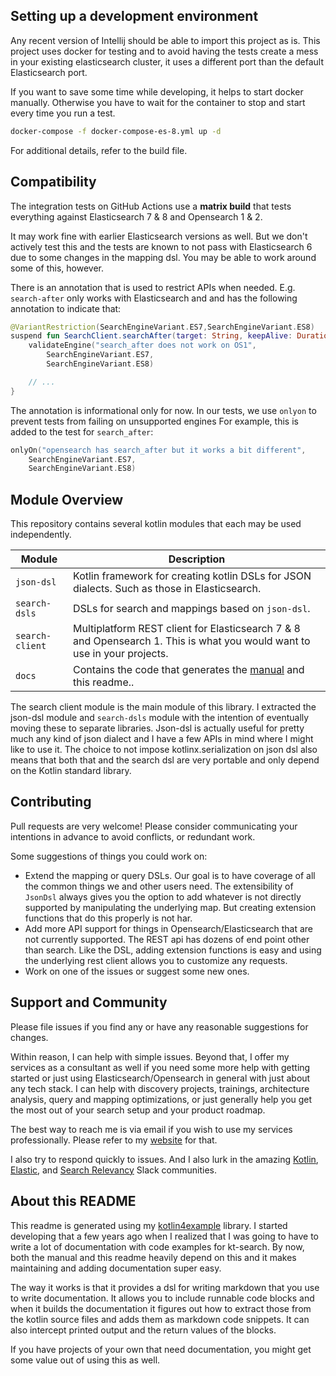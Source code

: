 ## Setting up a development environment

Any recent version of Intellij should be able to import this project as is. 
This project uses docker for testing and to avoid having the tests create a 
mess in your existing elasticsearch cluster, it uses a different port than
the default Elasticsearch port.

If you want to save some time while developing, it helps to start docker manually. Otherwise you have to wait for the container to stop and start every time you run a test.

```bash
docker-compose -f docker-compose-es-8.yml up -d
```

For additional details, refer to the build file.

## Compatibility

The integration tests on GitHub Actions use a **matrix build** that tests everything against Elasticsearch 7 & 8 and Opensearch 1 & 2.

It may work fine with earlier Elasticsearch versions as well. But we don't actively test this and the tests are known to not pass with Elasticsearch 6 due to some changes in the mapping dsl. You may be able to work around some of this, however.

There is an annotation that is used to restrict APIs when needed. E.g. `search-after` only works with Elasticsearch and and has the following annotation to indicate that:

```kotlin
@VariantRestriction(SearchEngineVariant.ES7,SearchEngineVariant.ES8)
suspend fun SearchClient.searchAfter(target: String, keepAlive: Duration, query: SearchDSL): Pair<SearchResponse,Flow<SearchResponse.Hit>> {
    validateEngine("search_after does not work on OS1",
        SearchEngineVariant.ES7, 
        SearchEngineVariant.ES8)

    // ...
}
```

The annotation is informational only for now. In our tests, we use `onlyon` to prevent tests from
failing on unsupported engines For example, this is added to the test for `search_after`:

```kotlin
onlyOn("opensearch has search_after but it works a bit different",
    SearchEngineVariant.ES7,
    SearchEngineVariant.ES8)
```

## Module Overview

This repository contains several kotlin modules that each may be used independently.

| Module          | Description                                                                                                              |
|-----------------|--------------------------------------------------------------------------------------------------------------------------|
| `json-dsl`      | Kotlin framework for creating kotlin DSLs for JSON dialects. Such as those in Elasticsearch.                             |
| `search-dsls`   | DSLs for search and mappings based on `json-dsl`.                                                                        |
| `search-client` | Multiplatform REST client for Elasticsearch 7 & 8 and Opensearch 1. This is what you would want to use in your projects. |
| `docs`          | Contains the code that generates the [manual](https://jillesvangurp.github.io/kt-search/manual/) and this readme..       |

The search client module is the main module of this library. I extracted the json-dsl module and `search-dsls` module with the intention of eventually moving these to separate libraries. Json-dsl is actually useful for pretty much any kind of json dialect and I have a few APIs in mind where I might like to use it. The choice to not impose kotlinx.serialization on json dsl also means that both that and the search dsl are very portable and only depend on the Kotlin standard library.

## Contributing

Pull requests are very welcome! Please consider communicating your intentions in advance to avoid conflicts, or redundant work.

Some suggestions of things you could work on:

- Extend the mapping or query DSLs. Our goal is to have coverage of all the common things we and other users need. The extensibility of `JsonDsl` always gives you the option to add whatever is not directly supported by manipulating the underlying map. But creating extension functions that do this properly is not har.
- Add more API support for things in Opensearch/Elasticsearch that are not currently supported. The REST api has dozens of end point other than search. Like the DSL, adding extension functions is easy and using the underlying rest client allows you to customize any requests.
- Work on one of the issues or suggest some new ones.

## Support and Community

Please file issues if you find any or have any reasonable suggestions for changes.

Within reason, I can help with simple issues. Beyond that, I  offer my services as a consultant as well if you need some more help with getting started or just using Elasticsearch/Opensearch in general with just about any tech stack. I can help with discovery projects, trainings, architecture analysis, query and mapping optimizations, or just generally help you get the most out of your search setup and your product roadmap.

The best way to reach me is via email if you wish to use my services professionally. Please refer to my [website](https://www.jillesvangurp.com) for that.

I also try to respond quickly to issues. And I also lurk in the amazing [Kotlin](https://kotlinlang.org/community/), [Elastic](https://www.elastic.co/blog/join-our-elastic-stack-workspace-on-slack), and [Search Relevancy](https://opensourceconnections.com/blog/2021/07/06/building-the-search-community-with-relevance-slack/) Slack communities. 

## About this README

This readme is generated using my [kotlin4example](https://github.com/jillesvangurp/kotlin4example) library. I started developing that a few years ago when 
I realized that I was going to have to write a lot of documentation with code examples for kt-search. By now,
both the manual and this readme heavily depend on this and it makes maintaining and adding documentation super easy. 

The way it works is that it provides a dsl for writing markdown that you use to write documentation. It allows you to include runnable code blocks and when it builds the documentation it figures out how to extract those from the kotlin source files and adds them as markdown code snippets. It can also intercept printed output and the return values of the blocks.

If you have projects of your own that need documentation, you might get some value out of using this as well. 


